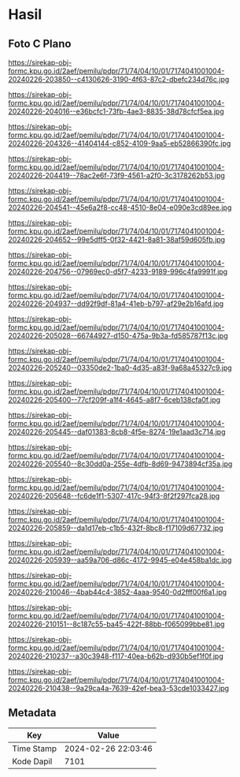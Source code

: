 # Hasil

## Foto C Plano

https://sirekap-obj-formc.kpu.go.id/2aef/pemilu/pdpr/71/74/04/10/01/7174041001004-20240226-203850--c4130626-3190-4f63-87c2-dbefc234d76c.jpg

https://sirekap-obj-formc.kpu.go.id/2aef/pemilu/pdpr/71/74/04/10/01/7174041001004-20240226-204016--e36bcfc1-73fb-4ae3-8835-38d78cfcf5ea.jpg

https://sirekap-obj-formc.kpu.go.id/2aef/pemilu/pdpr/71/74/04/10/01/7174041001004-20240226-204326--41404144-c852-4109-9aa5-eb52866390fc.jpg

https://sirekap-obj-formc.kpu.go.id/2aef/pemilu/pdpr/71/74/04/10/01/7174041001004-20240226-204419--78ac2e6f-73f9-4561-a2f0-3c3178262b53.jpg

https://sirekap-obj-formc.kpu.go.id/2aef/pemilu/pdpr/71/74/04/10/01/7174041001004-20240226-204541--45e6a2f8-cc48-4510-8e04-e090e3cd89ee.jpg

https://sirekap-obj-formc.kpu.go.id/2aef/pemilu/pdpr/71/74/04/10/01/7174041001004-20240226-204652--99e5dff5-0f32-4421-8a81-38af59d605fb.jpg

https://sirekap-obj-formc.kpu.go.id/2aef/pemilu/pdpr/71/74/04/10/01/7174041001004-20240226-204756--07969ec0-d5f7-4233-9189-996c4fa9991f.jpg

https://sirekap-obj-formc.kpu.go.id/2aef/pemilu/pdpr/71/74/04/10/01/7174041001004-20240226-204937--dd92f9df-81a4-41eb-b797-af29e2b16afd.jpg

https://sirekap-obj-formc.kpu.go.id/2aef/pemilu/pdpr/71/74/04/10/01/7174041001004-20240226-205028--66744927-d150-475a-9b3a-fd585787f13c.jpg

https://sirekap-obj-formc.kpu.go.id/2aef/pemilu/pdpr/71/74/04/10/01/7174041001004-20240226-205240--03350de2-1ba0-4d35-a83f-9a68a45327c9.jpg

https://sirekap-obj-formc.kpu.go.id/2aef/pemilu/pdpr/71/74/04/10/01/7174041001004-20240226-205400--77cf209f-a1f4-4645-a8f7-6ceb138cfa0f.jpg

https://sirekap-obj-formc.kpu.go.id/2aef/pemilu/pdpr/71/74/04/10/01/7174041001004-20240226-205445--daf01383-8cb8-4f5e-8274-19e1aad3c714.jpg

https://sirekap-obj-formc.kpu.go.id/2aef/pemilu/pdpr/71/74/04/10/01/7174041001004-20240226-205540--8c30dd0a-255e-4dfb-8d69-9473894cf35a.jpg

https://sirekap-obj-formc.kpu.go.id/2aef/pemilu/pdpr/71/74/04/10/01/7174041001004-20240226-205648--fc6de1f1-5307-417c-94f3-8f2f297fca28.jpg

https://sirekap-obj-formc.kpu.go.id/2aef/pemilu/pdpr/71/74/04/10/01/7174041001004-20240226-205859--da1d17eb-c1b5-432f-8bc8-f17109d67732.jpg

https://sirekap-obj-formc.kpu.go.id/2aef/pemilu/pdpr/71/74/04/10/01/7174041001004-20240226-205939--aa59a706-d86c-4172-9945-e04e458ba1dc.jpg

https://sirekap-obj-formc.kpu.go.id/2aef/pemilu/pdpr/71/74/04/10/01/7174041001004-20240226-210046--4bab44c4-3852-4aaa-9540-0d2fff00f6a1.jpg

https://sirekap-obj-formc.kpu.go.id/2aef/pemilu/pdpr/71/74/04/10/01/7174041001004-20240226-210151--8c187c55-ba45-422f-88bb-f065099bbe81.jpg

https://sirekap-obj-formc.kpu.go.id/2aef/pemilu/pdpr/71/74/04/10/01/7174041001004-20240226-210237--a30c3948-f117-40ea-b62b-d930b5ef1f0f.jpg

https://sirekap-obj-formc.kpu.go.id/2aef/pemilu/pdpr/71/74/04/10/01/7174041001004-20240226-210438--9a29ca4a-7639-42ef-bea3-53cde1033427.jpg


## Metadata

| Key        | Value               |
| ---------- | ------------------- |
| Time Stamp | 2024-02-26 22:03:46 |
| Kode Dapil | 7101                |



